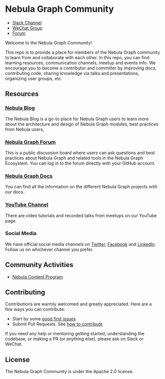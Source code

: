 # Nebula Graph Community

- [Slack Channel](https://join.slack.com/t/nebulagraph/shared_invite/zt-7ybejuqa-NCZBroh~PCh66d9kOQj45g)
- [WeChat Group](https://wj.qq.com/s2/8321168/8e2f/)
- [Forum](https://discuss.nebula-graph.io/)

Welcome to the Nebula Graph Community!

This repo is to provide a place for members of the Nebula Graph community to learn from and collaborate with each other. In this repo, you can find learning resources, communication channels, meetup and events info. We encourage you to become a contributor and committer by improving docs, contributing code, sharing knowledge via talks and presentations, organizing user groups, etc.

## Resources

### [Nebula Blog](https://nebula-graph.io/posts)
The Nebula Blog is a go-to place for Nebula Graph users to learn more about the architecture and design of Nebula Graph modules, best practices from Nebula users, 

### [Nebula Graph Forum](https://discuss.nebula-graph.io/)

This is a public discussion board where users can ask questions and best practices about Nebula Graph and related tools in the Nebula Graph Ecosystem. You can log in to the forum directly with your GitHub account.

### [Nebula Graph Docs](https://docs.nebula-graph.io/)

You can find all the information on the different Nebula Graph projects with our docs.

### [YouTube Channel](https://www.youtube.com/channel/UC73V8q795eSEMxDX4Pvdwmw)

There are video tutorials and recorded talks from meetups on our YouTube page.

### Social Media

We have official social media channels on [Twitter](https://twitter.com/NebulaGraph), [Facebook](https://www.facebook.com/NebulaGraph/) and [LinkedIn](https://www.linkedin.com/company/30897126). Follow us on whichever channel you prefer.

## Community Activities

- [Nebula Content Program](https://github.com/vesoft-inc/nebula-community/blob/master/nebula-content-program/nebula-content-program.md)

## Contributing

Contributions are warmly welcomed and greatly appreciated. Here are a few ways you can contribute:

- Start by some [good first issues](https://github.com/vesoft-inc/nebula/issues?q=is%3Aissue+is%3Aopen+label%3A%22good+first+issue%22)
- Submit Pull Requests. See [how to contribute](https://docs.nebula-graph.io/manual-EN/4.contributions/how-to-contribute/)

If you need any help or mentoring getting started, understanding the codebase, or making a PR (or anything else), please ask on Slack or WeChat.

## License

The Nebula Graph Community is under the Apache 2.0 license. 
